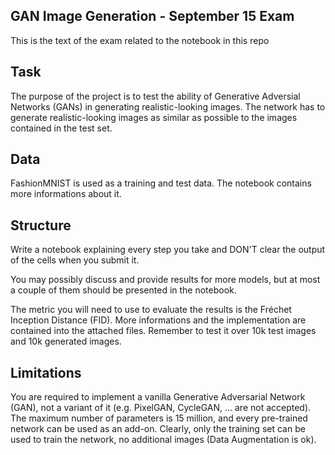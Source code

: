## GAN Image Generation - September 15 Exam ##
This is the text of the exam related to the notebook in this repo

## Task

The purpose of the project is to test the ability of Generative Adversial Networks (GANs) in generating realistic-looking images. The network has to generate realistic-looking images as similar as possible to the images contained in the test set.

## Data

FashionMNIST is used as a training and test data. The notebook contains more informations about it. 

## Structure

Write a notebook explaining every step you take and DON'T clear the output of the cells when you submit it.  

You may possibly discuss and provide results for more models, but at most a couple of them should be presented in the notebook.

The metric you will need to use to evaluate the results is the Fréchet Inception Distance (FID). More informations and the implementation are contained into the attached files. Remember to test it over 10k test images and 10k generated images.

## Limitations

You are required to implement a vanilla Generative Adversarial Network (GAN), not a variant of it (e.g. PixelGAN, CycleGAN, ... are not accepted). The maximum number of parameters is 15 million, and every pre-trained network can be used as an add-on. Clearly, only the training set can be used to train the network, no additional images (Data Augmentation is ok).
